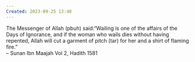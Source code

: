 ```yaml
---
Created: 2023-09-25 13:40
---
```

The Messenger of Allah (pbuh) said:“Wailing is one of the affairs of the Days of Ignorance, and if the woman who wails dies without having repented, Allah will cut a garment of pitch (tar) for her and a shirt of flaming fire.”  
– Sunan Ibn Maajah Vol 2, Hadith 1581
